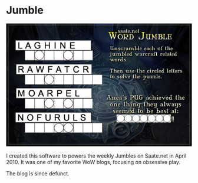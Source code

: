 # Jumble

![Example](100415_Anea.jpg)

I created this software to powers the weekly Jumbles on Saate.net in April 2010.
It was one of my favorite WoW blogs, focusing on obsessive play.

The blog is since defunct.
